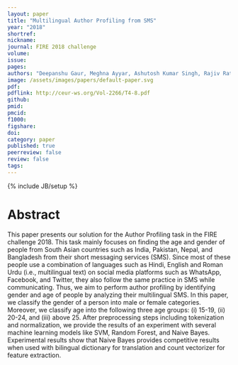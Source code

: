```yaml
---
layout: paper
title: "Multilingual Author Profiling from SMS"
year: "2018"
shortref: 
nickname: 
journal: FIRE 2018 challenge
volume: 
issue: 
pages: 
authors: "Deepanshu Gaur, Meghna Ayyar, Ashutosh Kumar Singh, Rajiv Ratn Shah"
image: /assets/images/papers/default-paper.svg
pdf: 
pdflink: http://ceur-ws.org/Vol-2266/T4-8.pdf
github: 
pmid: 
pmcid: 
f1000: 
figshare: 
doi: 
category: paper
published: true
peerreview: false
review: false
tags: 
---
```


{% include JB/setup %}

# Abstract

This paper presents our solution for the Author Profiling task in the FIRE challenge 2018. This task mainly focuses on finding the age and gender of people from South Asian countries such as India, Pakistan, Nepal, and Bangladesh from their short messaging services (SMS). Since most of these people use a combination of languages such as Hindi, English and Roman Urdu (i.e., multilingual text) on social media platforms such as WhatsApp, Facebook, and Twitter, they also follow the same practice in SMS while communicating. Thus, we aim to perform author profiling by identifying gender and age of people by analyzing their multilingual SMS. In this paper, we classify the gender of a person into male or female categories. Moreover, we classify age into the following
three age groups: (i) 15-19, (ii) 20-24, and (iii) above 25. After preprocessing steps including tokenization and normalization, we provide the results of an experiment with several machine learning models like SVM, Random Forest, and Naive Bayes. Experimental results show that Naive Bayes provides competitive results when used with bilingual dictionary for translation and count vectorizer for feature extraction.